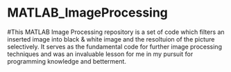 # MATLAB_ImageProcessing

#This MATLAB Image Processing repository is a set of code which filters an inserted image into black & white image and the resoltuion of the picture selectively. It serves as the fundamental code for further image processing techniques and was an invaluable lesson for me in my pursuit for programming knowledge and betterment. 
